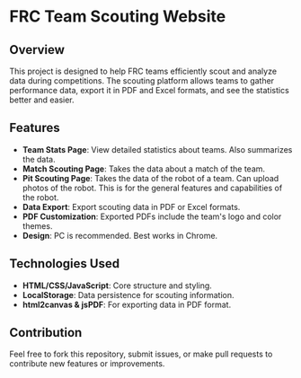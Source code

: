 # FRC Team Scouting Website

## Overview
This project is designed to help FRC teams efficiently scout and analyze data during competitions. The scouting platform allows teams to gather performance data, export it in PDF and Excel formats, and see the statistics better and easier.

## Features
- **Team Stats Page**: View detailed statistics about teams. Also summarizes the data.
- **Match Scouting Page**: Takes the data about a match of the team.
- **Pit Scouting Page**: Takes the data of the robot of a team. Can upload photos of the robot. This is for the general features and capabilities of the robot.
- **Data Export**: Export scouting data in PDF or Excel formats.
- **PDF Customization**: Exported PDFs include the team's logo and color themes.
- **Design**: PC is recommended. Best works in Chrome.

## Technologies Used
- **HTML/CSS/JavaScript**: Core structure and styling.
- **LocalStorage**: Data persistence for scouting information.
- **html2canvas & jsPDF**: For exporting data in PDF format.

## Contribution
Feel free to fork this repository, submit issues, or make pull requests to contribute new features or improvements.
